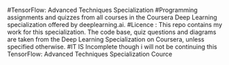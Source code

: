 #TensorFlow: Advanced Techniques Specialization
#Programming assignments and quizzes from all courses in the Coursera Deep Learning specialization offered by deeplearning.ai.
#Licence : This repo contains my work for this specialization. The code base, quiz questions and diagrams are taken from the Deep Learning Specialization on Coursera, unless specified otherwise.
#IT IS Incomplete though i will not be continuing this TensorFlow: Advanced Techniques Specialization Cource
